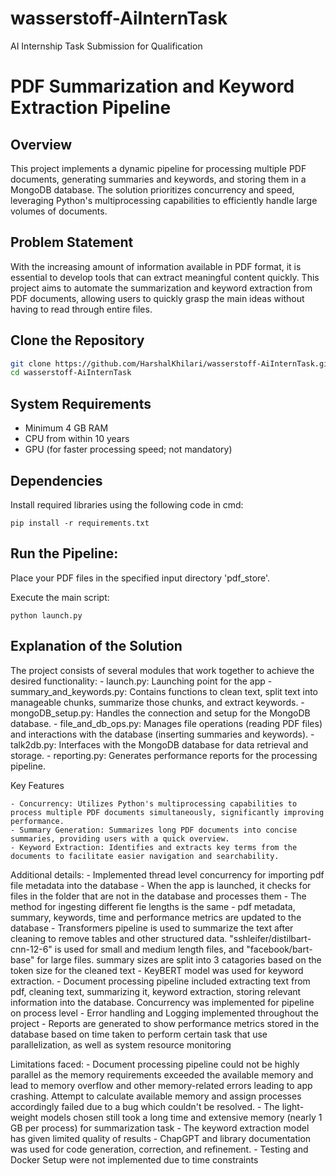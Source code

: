 # wasserstoff-AiInternTask
AI Internship Task Submission for Qualification


# PDF Summarization and Keyword Extraction Pipeline

## Overview

This project implements a dynamic pipeline for processing multiple PDF documents, generating summaries and keywords, and storing them in a MongoDB database. The solution prioritizes concurrency and speed, leveraging Python's multiprocessing capabilities to efficiently handle large volumes of documents.

## Problem Statement

With the increasing amount of information available in PDF format, it is essential to develop tools that can extract meaningful content quickly. This project aims to automate the summarization and keyword extraction from PDF documents, allowing users to quickly grasp the main ideas without having to read through entire files.

## Clone the Repository

   ```bash
   git clone https://github.com/HarshalKhilari/wasserstoff-AiInternTask.git
   cd wasserstoff-AiInternTask
   ```

## System Requirements

- Minimum 4 GB RAM
- CPU from within 10 years
- GPU (for faster processing speed; not mandatory)

## Dependencies

Install required libraries using the following code in cmd:
```
pip install -r requirements.txt
```

## Run the Pipeline:
Place your PDF files in the specified input directory 'pdf_store'.

Execute the main script:
```
python launch.py
```

## Explanation of the Solution

The project consists of several modules that work together to achieve the desired functionality:
	- launch.py: Launching point for the app
    - summary_and_keywords.py: Contains functions to clean text, split text into manageable chunks, summarize those chunks, and extract keywords.
    - mongoDB_setup.py: Handles the connection and setup for the MongoDB database.
    - file_and_db_ops.py: Manages file operations (reading PDF files) and interactions with the database (inserting summaries and keywords).
    - talk2db.py: Interfaces with the MongoDB database for data retrieval and storage.
    - reporting.py: Generates performance reports for the processing pipeline.

Key Features

    - Concurrency: Utilizes Python's multiprocessing capabilities to process multiple PDF documents simultaneously, significantly improving performance.
    - Summary Generation: Summarizes long PDF documents into concise summaries, providing users with a quick overview.
    - Keyword Extraction: Identifies and extracts key terms from the documents to facilitate easier navigation and searchability.
	
Additional details:
	- Implemented thread level concurrency for importing pdf file metadata into the database
	- When the app is launched, it checks for files in the folder that are not in the database and processes them
	- The method for ingesting different fie lengths is the same
	- pdf metadata, summary, keywords, time and performance metrics are updated to the database
	- Transformers pipeline is used to summarize the text after cleaning to remove tables and other structured data. "sshleifer/distilbart-cnn-12-6" is used for small and medium length files, and "facebook/bart-base" for large files. summary sizes are split into 3 catagories based on the token size for the cleaned text
	- KeyBERT model was used for keyword extraction.
	- Document processing pipeline included extracting text from pdf, cleaning text, summarizing it, keyword extraction, storing relevant information into the database. Concurrency was implemented for pipeline on process level
	- Error handling and Logging implemented throughout the project
	- Reports are generated to show performance metrics stored in the database based on time taken to perform certain task that use parallelization, as well as system resource monitoring
	
	
Limitations faced:
	- Document processing pipeline could not be highly parallel as the memory requirements exceeded the available memory and lead to memory overflow and other memory-related errors leading to app crashing. Attempt to calculate available memory and assign processes accordingly failed due to a bug which couldn't be resolved.
	- The light-weight models chosen still took a long time and extensive memory (nearly 1 GB per process) for summarization task
	- The keyword extraction model has given limited quality of results
	- ChapGPT and library documentation was used for code generation, correction, and refinement.
	- Testing and Docker Setup were not implemented due to time constraints